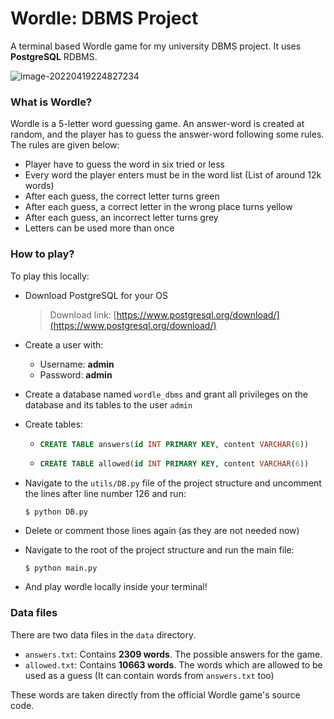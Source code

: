 # Wordle: DBMS Project

A terminal based Wordle game for my university DBMS project. It uses **PostgreSQL** RDBMS.

![image-20220419224827234](C:\Users\mahar\AppData\Roaming\Typora\typora-user-images\image-20220419224827234.png)



### What is Wordle?

Wordle is a 5-letter word guessing game. An answer-word is created at random, and the player has to guess the answer-word following some rules. The rules are given below:

- Player have to guess the word in six tried or less
- Every word the player enters must be in the word list (List of around 12k words)
- After each guess, the correct letter turns green
- After each guess, a correct letter in the wrong place turns yellow
- After each guess, an incorrect letter turns grey
- Letters can be used more than once



### How to play?

To play this locally:

- Download PostgreSQL for your OS

  > Download link: [https://www.postgresql.org/download/](https://www.postgresql.org/download/)

- Create a user with:

  - Username: **admin**
  - Password: **admin**

- Create a database named `wordle_dbms` and grant all privileges on the database and its tables to the user `admin`

- Create tables:

  - ```sql
    CREATE TABLE answers(id INT PRIMARY KEY, content VARCHAR(6))
    ```

  - ```sql
    CREATE TABLE allowed(id INT PRIMARY KEY, content VARCHAR(6))
    ```

- Navigate to the `utils/DB.py` file of the project structure and uncomment the lines after line number 126 and run:

  ```shell
  $ python DB.py
  ```

- Delete or comment those lines again (as they are not needed now)

- Navigate to the root of the project structure and run the main file:

  ```shell
  $ python main.py
  ```

- And play wordle locally inside your terminal!



### Data files

There are two data files in the `data` directory.

- `answers.txt`: Contains **2309 words**. The possible answers for the game.
- `allowed.txt`: Contains **10663 words**. The words which are allowed to be used as a guess (It can contain words from `answers.txt` too)

These words are taken directly from the official Wordle game's source code.